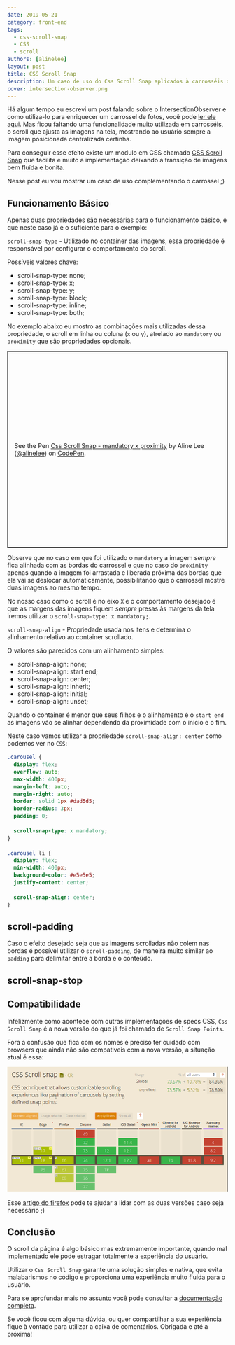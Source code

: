 ```yaml
---
date: 2019-05-21
category: front-end
tags:
  - css-scroll-snap
  - CSS
  - scroll
authors: [alinelee]
layout: post
title: CSS Scroll Snap
description: Um caso de uso do Css Scroll Snap aplicados à carrosséis de imagens.
cover: intersection-observer.png
---
```


Há algum tempo eu escrevi um post falando sobre o IntersectionObserver e como utiliza-lo para enriquecer um carrossel de fotos, você pode [ler ele aqui](https://elo7.dev/intersection-observer/). Mas ficou faltando uma funcionalidade muito utilizada em carrosséis, o scroll que ajusta as imagens na tela, mostrando ao usuário sempre a imagem posicionada centralizada certinha.

Para conseguir esse efeito existe um modulo em CSS chamado [CSS Scroll Snap](https://developer.mozilla.org/en-US/docs/Web/CSS/CSS_Scroll_Snap) que facilita e muito a implementação deixando a transição de imagens bem fluída e bonita.

Nesse post eu vou mostrar um caso de uso complementando o carrossel ;)

## Funcionamento Básico

Apenas duas propriedades são necessárias para o funcionamento básico, e que neste caso já é o suficiente para o exemplo:

`scroll-snap-type` - Utilizado no container das imagens, essa propriedade é responsável por configurar o comportamento do scroll.

Possíveis valores chave:

- scroll-snap-type: none;
- scroll-snap-type: x;
- scroll-snap-type: y;
- scroll-snap-type: block;
- scroll-snap-type: inline;
- scroll-snap-type: both;

No exemplo abaixo eu mostro as combinações mais utilizadas dessa propriedade, o scroll em linha ou coluna (`x` ou `y`), atrelado ao `mandatory` ou `proximity` que são propriedades opcionais.

<p class="codepen" data-height="450" data-theme-id="0" data-default-tab="result" data-user="alinelee" data-slug-hash="eaeJmm" style="height: 450px; box-sizing: border-box; display: flex; align-items: center; justify-content: center; border: 2px solid; margin: 1em 0; padding: 1em;" data-pen-title="Css Scroll Snap - mandatory x proximity">
  <span>See the Pen <a href="https://codepen.io/alinelee/pen/eaeJmm/">
  Css Scroll Snap - mandatory x proximity</a> by Aline Lee (<a href="https://codepen.io/alinelee">@alinelee</a>)
  on <a href="https://codepen.io">CodePen</a>.</span>
</p>
<script async src="https://static.codepen.io/assets/embed/ei.js"></script>

Observe que no caso em que foi utilizado o `mandatory` a imagem *sempre* fica alinhada com as bordas do carrossel e que no caso do `proximity` apenas quando a imagem foi arrastada e liberada próxima das bordas que ela vai se deslocar automáticamente, possibilitando que o carrossel mostre duas imagens ao mesmo tempo.

No nosso caso como o scroll é no eixo `X` e o comportamento desejado é que as margens das imagens fiquem *sempre* presas às margens da tela iremos utilizar o `scroll-snap-type: x mandatory;`.

`scroll-snap-align` - Propriedade usada nos itens e determina o alinhamento relativo ao container scrollado.

O valores são parecidos com um alinhamento simples:

- scroll-snap-align: none;
- scroll-snap-align: start end;
- scroll-snap-align: center;
- scroll-snap-align: inherit;
- scroll-snap-align: initial;
- scroll-snap-align: unset;

Quando o container é menor que seus filhos e o alinhamento é o `start end` as imagens vão se alinhar dependendo da proximidade com o inicio e o fim.

Neste caso vamos utilizar a propriedade `scroll-snap-align: center` como podemos ver no `CSS`:

```css
.carousel {
  display: flex;
  overflow: auto;
  max-width: 400px;
  margin-left: auto;
  margin-right: auto;
  border: solid 1px #dad5d5;
  border-radius: 3px;
  padding: 0;

  scroll-snap-type: x mandatory;
}

.carousel li {
  display: flex;
  min-width: 400px;
  background-color: #e5e5e5;
  justify-content: center;

  scroll-snap-align: center;
}
```
## scroll-padding

Caso o efeito desejado seja que as imagens scrolladas não colem nas bordas é possível utilizar o `scroll-padding`, de maneira muito similar ao `padding` para delimitar entre a borda e o conteúdo.

## scroll-snap-stop



## Compatibilidade

Infelizmente como acontece com outras implementações de specs CSS, `Css Scroll Snap` é a nova versão do que já foi chamado de `Scroll Snap Points`.

Fora a confusão que fica com os nomes é preciso ter cuidado com browsers que ainda não são compativeis com a nova versão, a situação atual é essa:

[![Alt "Compatibilidade Atual"](../images/css-scroll-snap.png)](https://caniuse.com/#feat=css-snappoints)

Esse [artigo do firefox](https://developer.mozilla.org/en-US/docs/Web/CSS/CSS_Scroll_Snap/Browser_compat) pode te ajudar a lidar com as duas versões caso seja necessário ;)


## Conclusão

O scroll da página é algo básico mas extremamente importante, quando mal implementado ele pode estragar totalmente a experiência do usuário.

Utilizar o `Css Scroll Snap` garante uma solução simples e nativa, que evita malabarismos no código e proporciona uma experiência muito fluida para o usuário.

Para se aprofundar mais no assunto você pode consultar a [documentação completa](https://developer.mozilla.org/en-US/docs/Web/CSS/CSS_Scroll_Snap).

Se você ficou com alguma dúvida, ou quer compartilhar a sua experiência fique à vontade para utilizar a caixa de comentários. Obrigada e até a próxima!

